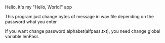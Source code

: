 Hello, it's my "Hello, World!" app

This program just change bytes of message in wav file depending on the password what you enter

If you want change password alphabet(alfpass.txt), you need change global variable lenPass
